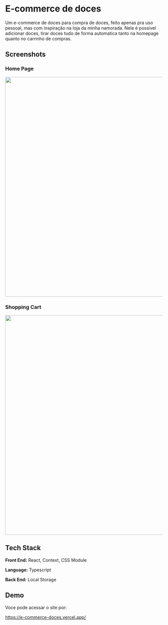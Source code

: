 
# E-commerce de doces

Um e-commerce de doces para compra de doces, feito apenas pra uso pessoal, mas com inspiração na loja da minha namorada.
Nele é possivel adicionar doces, tirar doces tudo de forma automatica tanto na homepage quanto no carrinho de compras.




## Screenshots

  ### Home Page
<div align="center">
<img src="https://i.imgur.com/HN0vMbt.png" width="700px" />
</div>

  ### Shopping Cart
  <div align="center">
<img src="https://i.ibb.co/q7fLJsj/Screenshot-from-2023-04-29-08-31-55.png" width="700px" />
</div>

## Tech Stack

**Front End:** React, Context, CSS Module

**Language:** Typescript

**Back End:** Local Storage


## Demo

Voce pode acessar o site por:

https://e-commerce-doces.vercel.app/

